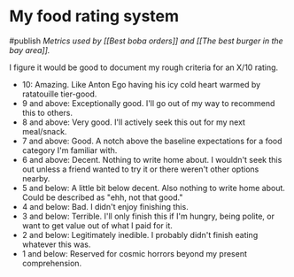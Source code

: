 # My food rating system
#publish
_Metrics used by [[Best boba orders]] and [[The best burger in the bay area]]._

I figure it would be good to document my rough criteria for an X/10 rating.

- 10: Amazing. Like Anton Ego having his icy cold heart warmed by ratatouille tier-good.
- 9 and above: Exceptionally good. I'll go out of my way to recommend this to others.
- 8 and above: Very good. I'll actively seek this out for my next meal/snack.
- 7 and above: Good. A notch above the baseline expectations for a food category I'm familiar with.
- 6 and above: Decent. Nothing to write home about. I wouldn't seek this out unless a friend wanted to try it or there weren't other options nearby.
- 5 and below: A little bit below decent. Also nothing to write home about. Could be described as "ehh, not that good."
- 4 and below: Bad. I didn't enjoy finishing this. 
- 3 and below: Terrible. I'll only finish this if I'm hungry, being polite, or want to get value out of what I paid for it.
- 2 and below: Legitimately inedible. I probably didn't finish eating whatever this was.
- 1 and below: Reserved for cosmic horrors beyond my present comprehension.
